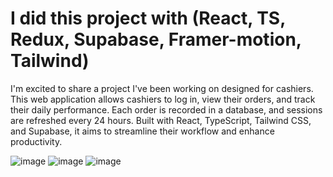 # I did this project with (React, TS, Redux, Supabase, Framer-motion, Tailwind)
I'm excited to share a project I've been working on designed for cashiers. This web application allows cashiers to log in, view their orders, and track their daily performance. Each order is recorded in a database, and sessions are refreshed every 24 hours. Built with React, TypeScript, Tailwind CSS, and Supabase, it aims to streamline their workflow and enhance productivity.

![image](https://github.com/SanchezsX/GAS-POS/assets/113286578/19828e52-dc38-4277-a2c8-04d0d0a840e2)
![image](https://github.com/SanchezsX/GAS-POS/assets/113286578/e2bf7e41-b2e6-46c7-b160-b9b6e26ec1da)
![image](https://github.com/SanchezsX/GAS-POS/assets/113286578/62c8f689-2a95-486b-8790-da48374946b6)
